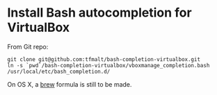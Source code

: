 Install Bash autocompletion for VirtualBox
==========================================

From Git repo:

	git clone git@github.com:tfmalt/bash-completion-virtualbox.git
	ln -s `pwd`/bash-completion-virtualbox/vboxmanage_completion.bash /usr/local/etc/bash_completion.d/

On OS X, a [brew](http://brew.sh/) formula is still to be made.
